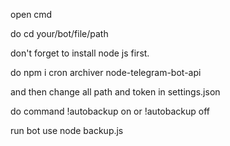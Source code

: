 open cmd

do cd your/bot/file/path

don't forget to install node js first.

do npm i cron archiver node-telegram-bot-api

and then change all path and token in settings.json

do command !autobackup on or !autobackup off

run bot use node backup.js
